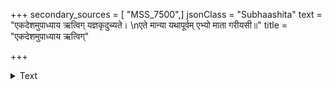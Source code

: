 +++
secondary_sources = [ "MSS_7500",]
jsonClass = "Subhaashita"
text = "एकदेशमुपाध्याय ऋत्विग् यज्ञकृदुच्यते।  \nएते मान्या यथापूर्वम् एभ्यो माता गरीयसी॥"
title = "एकदेशमुपाध्याय ऋत्विग्"

+++

<details><summary>Text</summary>

एकदेशमुपाध्याय ऋत्विग् यज्ञकृदुच्यते।  
एते मान्या यथापूर्वम् एभ्यो माता गरीयसी॥
</details>
